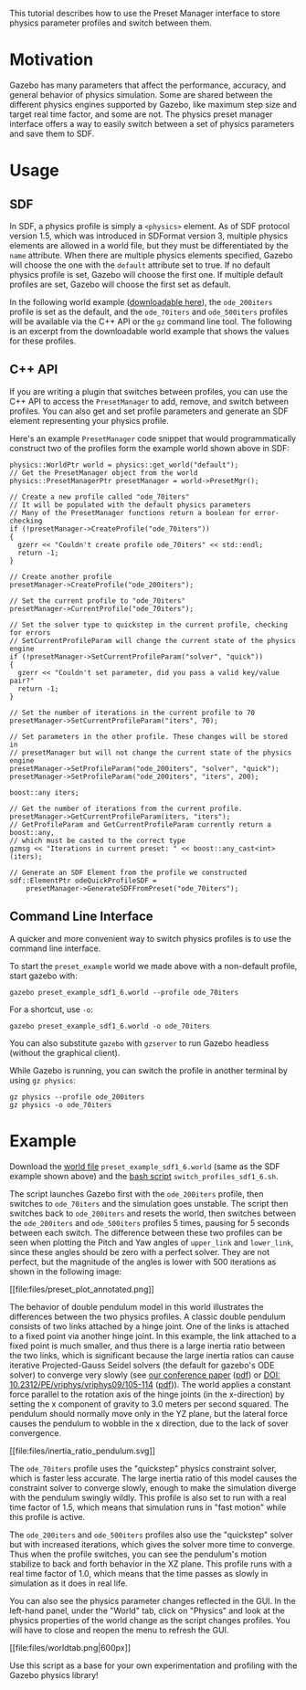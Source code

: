 This tutorial describes how to use the Preset Manager interface to store
physics parameter profiles and switch between them.

# Motivation
Gazebo has many parameters that affect the performance, accuracy, and general
behavior of physics simulation. Some are shared between the different physics
engines supported by Gazebo, like maximum step size and target real time
factor, and some are not. The physics preset manager interface offers a way to
easily switch between a set of physics parameters and save them to SDF.

# Usage

## SDF
In SDF, a physics profile is simply a `<physics>` element. As of SDF protocol version 1.5,
which was introduced in SDFormat version 3,
multiple physics elements are allowed in a world file, but they must be
differentiated by the `name` attribute. When there are multiple physics elements
specified, Gazebo will choose the one with the `default` attribute set to true.
If no default physics profile is set, Gazebo will choose the first one. If
multiple default profiles are set, Gazebo will choose the first set as default.

In the following world example
([downloadable here](https://github.com/osrf/gazebo_tutorials/raw/default/preset_manager/files/preset_example_sdf1_6.world)),
the `ode_200iters` profile is set as the default, and the `ode_70iters` and `ode_500iters`
profiles will be available via the C++ API or the `gz` command line tool.
The following is an excerpt from the downloadable world example that shows the values for these profiles.

<include from=' <sdf version="1.6">' to='<!-- end physics presets, models and other world properties go here --> ' src='https://github.com/osrf/gazebo_tutorials/raw/default/preset_manager/files/preset_example_sdf1_6.world'/>

## C++ API
If you are writing a plugin that switches between profiles, you can use the C++
API to access the `PresetManager` to add, remove, and switch between profiles.
You can also get and set profile parameters and generate an SDF element
representing your physics profile.

Here's an example `PresetManager` code snippet that would programmatically
construct two of the profiles form the example world shown above in SDF:

```
physics::WorldPtr world = physics::get_world("default");
// Get the PresetManager object from the world
physics::PresetManagerPtr presetManager = world->PresetMgr();

// Create a new profile called "ode_70iters"
// It will be populated with the default physics parameters
// Many of the PresetManager functions return a boolean for error-checking
if (!presetManager->CreateProfile("ode_70iters"))
{
  gzerr << "Couldn't create profile ode_70iters" << std::endl;
  return -1;
}

// Create another profile
presetManager->CreateProfile("ode_200iters");

// Set the current profile to "ode_70iters"
presetManager->CurrentProfile("ode_70iters");

// Set the solver type to quickstep in the current profile, checking for errors
// SetCurrentProfileParam will change the current state of the physics engine
if (!presetManager->SetCurrentProfileParam("solver", "quick"))
{
  gzerr << "Couldn't set parameter, did you pass a valid key/value pair?"
  return -1;
}

// Set the number of iterations in the current profile to 70
presetManager->SetCurrentProfileParam("iters", 70);

// Set parameters in the other profile. These changes will be stored in
// presetManager but will not change the current state of the physics engine
presetManager->SetProfileParam("ode_200iters", "solver", "quick");
presetManager->SetProfileParam("ode_200iters", "iters", 200);

boost::any iters;

// Get the number of iterations from the current profile.
presetManager->GetCurrentProfileParam(iters, "iters");
// GetProfileParam and GetCurrentProfileParam currently return a boost::any,
// which must be casted to the correct type
gzmsg << "Iterations in current preset: " << boost::any_cast<int>(iters);

// Generate an SDF Element from the profile we constructed
sdf::ElementPtr odeQuickProfileSDF =
    presetManager->GenerateSDFFromPreset("ode_70iters");
```

## Command Line Interface
A quicker and more convenient way to switch physics profiles is to use the
command line interface.

To start the `preset_example` world we made above with a non-default profile,
start gazebo with:

```
gazebo preset_example_sdf1_6.world --profile ode_70iters
```

For a shortcut, use `-o`:

```
gazebo preset_example_sdf1_6.world -o ode_70iters
```

You can also substitute `gazebo` with `gzserver` to run Gazebo headless
(without the graphical client).

While Gazebo is running, you can switch the profile in another terminal
by using `gz physics`:

```
gz physics --profile ode_200iters
gz physics -o ode_70iters
```

# Example

Download the
[world file](https://github.com/osrf/gazebo_tutorials/raw/default/preset_manager/files/preset_example_sdf1_6.world)
`preset_example_sdf1_6.world` (same as the SDF example shown above) and the
[bash script](https://github.com/osrf/gazebo_tutorials/raw/default/preset_manager/files/switch_profiles_sdf1_6.sh)
`switch_profiles_sdf1_6.sh`.

<include src='https://github.com/osrf/gazebo_tutorials/raw/default/preset_manager/files/switch_profiles_sdf1_6.sh'/>

The script launches Gazebo first with the `ode_200iters` profile,
then switches to `ode_70iters` and the simulation goes unstable.
The script then switches back to `ode_200iters` and resets the world, then switches between
the `ode_200iters` and `ode_500iters` profiles 5 times, pausing for 5 seconds between each switch.
The difference between these two profiles can be seen when plotting the Pitch and Yaw angles of
`upper_link` and `lower_link`, since these angles should be zero with a perfect solver.
They are not perfect, but the magnitude of the angles is lower with 500 iterations
as shown in the following image:

[[file:files/preset_plot_annotated.png]]

The behavior of double pendulum model in this world illustrates the differences between the two physics
profiles. A classic double pendulum consists of two links attached by a hinge joint. One of the links is
attached to a fixed point via another hinge joint. In this example, the link attached to a fixed point
is much smaller, and thus there is a large inertia ratio between the two links,
which is significant because the large inertia ratios can cause iterative Projected-Gauss Seidel solvers
(the default for gazebo's ODE solver) to converge very slowly (see
[our conference paper](https://doi.org/10.1007/978-3-319-11900-7_4)
([pdf](https://www.osrfoundation.org/wordpress2/wp-content/uploads/2015/04/simpar2014.pdf))
or [DOI: 10.2312/PE/vriphys/vriphys09/105-114](http://dx.doi.org/10.2312/PE/vriphys/vriphys09/105-114)
([pdf](https://iphys.files.wordpress.com/2012/09/manuscript.pdf))).
The world applies a constant
force parallel to the rotation axis of the hinge joints (in the x-direction)
by setting the x component of gravity to 3.0 meters per second squared.
The pendulum should normally move only in the YZ plane,
but the lateral force causes the pendulum to wobble in the x direction,
due to the lack of sover convergence.

[[file:files/inertia_ratio_pendulum.svg]]

The `ode_70iters` profile uses the "quickstep" physics constraint solver, which is faster less accurate.
The large inertia ratio of this model causes the constraint solver to converge slowly, enough to
make the simulation diverge with the pendulum swingly wildly.
This profile is also set to
run with a real time factor of 1.5, which means that simulation runs in "fast motion" while this profile is active.

The `ode_200iters` and `ode_500iters` profiles also use the "quickstep" solver but with increased iterations,
which gives the solver more time to converge. Thus when the profile switches, you can see the pendulum's motion
stabilize to back and forth behavior in the XZ plane. This profile runs with a real time factor of 1.0, which means
that the time passes as slowly in simulation as it does in real life.

You can also see the physics parameter changes reflected in the GUI. In the left-hand panel, under the "World" tab,
click on "Physics" and look at the physics properties of the world change as the script changes profiles. You
will have to close and reopen the menu to refresh the GUI.

[[file:files/worldtab.png|600px]]

Use this script as a base for your own experimentation and profiling with the Gazebo physics
library!
